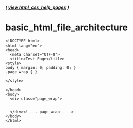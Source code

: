 ##### ( [view html_css_help_pages](https://github.com/students-at-thinkful/html_css_help_pages) )

# basic_html_file_architecture

```
<!DOCTYPE html>
<html lang="en">
<head>
  <meta charset="UTF-8">
  <title>Test Page</title>
<style>
body { margin: 0; padding: 0; }
.page_wrap { }

</style>

</head>
<body>
  <div class="page_wrap">
  
  
  </div><!-- . page_wrap - -->
</body>
</html>
```
